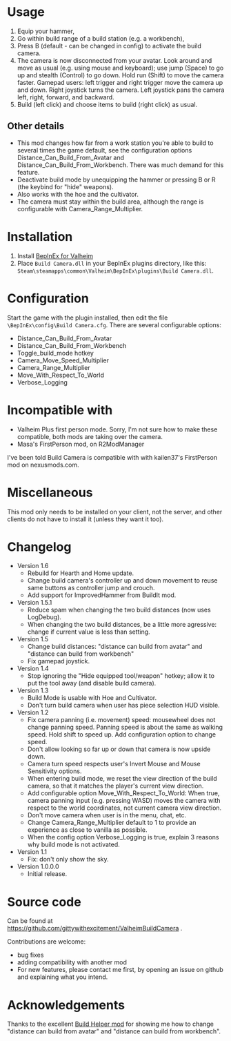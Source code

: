 # Usage

1. Equip your hammer,
2. Go within build range of a build station (e.g. a workbench),
3. Press B (default - can be changed in config) to activate the build camera.
4. The camera is now disconnected from your avatar. Look around and move as usual (e.g. using mouse and keyboard); use jump (Space) to go up and stealth (Control) to go down. Hold run (Shift) to move the camera faster. Gamepad users: left trigger and right trigger move the camera up and down. Right joystick turns the camera. Left joystick pans the camera left, right, forward, and backward.
5. Build (left click) and choose items to build (right click) as usual.

## Other details

  * This mod changes how far from a work station you're able to build to several times the game default, see the configuration options Distance_Can_Build_From_Avatar and Distance_Can_Build_From_Workbench. There was much demand for this feature.
  * Deactivate build mode by unequipping the hammer or pressing B or R (the keybind for "hide" weapons).
  * Also works with the hoe and the cultivator.
  * The camera must stay within the build area, although the range is configurable with Camera_Range_Multiplier.

# Installation

1. Install [BepInEx for Valheim](https://valheim.thunderstore.io/package/denikson/BepInExPack_Valheim/)
2. Place `Build Camera.dll` in your BepInEx plugins directory, like this: `Steam\steamapps\common\Valheim\BepInEx\plugins\Build Camera.dll`.

# Configuration

Start the game with the plugin installed, then edit the file `\BepInEx\config\Build Camera.cfg`. There are several configurable options:

  * Distance_Can_Build_From_Avatar
  * Distance_Can_Build_From_Workbench
  * Toggle_build_mode hotkey
  * Camera_Move_Speed_Multiplier
  * Camera_Range_Multiplier
  * Move_With_Respect_To_World
  * Verbose_Logging

# Incompatible with

  * Valheim Plus first person mode. Sorry, I'm not sure how to make these compatible, both mods are taking over the camera.
  * Masa's FirstPerson mod, on R2ModManager

I've been told Build Camera is compatible with with kailen37's FirstPerson mod on nexusmods.com.

# Miscellaneous

This mod only needs to be installed on your client, not the server, and other clients do not have to install it (unless they want it too).

# Changelog

 * Version 1.6
    * Rebuild for Hearth and Home update.
    * Change build camera's controller up and down movement to reuse same buttons as controller jump and crouch.
    * Add support for ImprovedHammer from BuildIt mod.
 * Version 1.5.1
    * Reduce spam when changing the two build distances (now uses LogDebug).
    * When changing the two build distances, be a little more agressive: change if current value is less than setting.
 * Version 1.5
    * Change build distances: "distance can build from avatar" and "distance can build from workbench"
    * Fix gamepad joystick.
 * Version 1.4
    * Stop ignoring the "Hide equipped tool/weapon" hotkey; allow it to put the tool away (and disable build camera).
 * Version 1.3
    * Build Mode is usable with Hoe and Cultivator.
    * Don't turn build camera when user has piece selection HUD visible.
 * Version 1.2
    * Fix camera panning (i.e. movement) speed: mousewheel does not change panning speed. Panning speed is about the same as walking speed. Hold shift to speed up. Add configuration option to change speed.
    * Don't allow looking so far up or down that camera is now upside down.
    * Camera turn speed respects user's Invert Mouse and Mouse Sensitivity options.
    * When entering build mode, we reset the view direction of the build camera, so that it matches the player's current view direction.
    * Add configurable option Move_With_Respect_To_World: When true, camera panning input (e.g. pressing WASD) moves the camera with respect to the world coordinates, not current camera view direction.
    * Don't move camera when user is in the menu, chat, etc.
    * Change Camera_Range_Multiplier default to 1 to provide an experience as close to vanilla as possible.
    * When the config option Verbose_Logging is true, explain 3 reasons why build mode is not activated.
 * Version 1.1
    * Fix: don't only show the sky.
 * Version 1.0.0.0
    * Initial release.

# Source code

Can be found at https://github.com/gittywithexcitement/ValheimBuildCamera .

Contributions are welcome:

   * bug fixes
   * adding compatibility with another mod
   * For new features, please contact me first, by opening an issue on github and explaining what you intend.

# Acknowledgements

Thanks to the excellent [Build Helper mod](https://www.nexusmods.com/valheim/mods/53) for showing me how to change "distance can build from avatar" and "distance can build from workbench".

